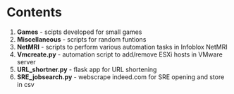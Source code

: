 # Contents
1. **Games** - scipts developed for small games
2. **Miscellaneous** - scripts for random funtions
3. **NetMRI** - scripts to perform various automation tasks in Infoblox NetMRI
4. **Vmcreate.py** - automation script to add/remove ESXi hosts in VMware server
5. **URL_shortner.py** - flask app for URL shortening
6. **SRE_jobsearch.py** - webscrape indeed.com for SRE opening and store in csv
